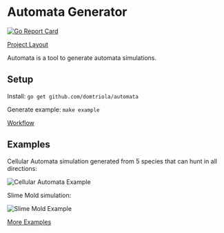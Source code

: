 # Automata Generator

[![Go Report Card](https://goreportcard.com/badge/github.com/domtriola/automata)](https://goreportcard.com/report/github.com/domtriola/automata)

[Project Layout](https://github.com/golang-standards/project-layout)

Automata is a tool to generate automata simulations.

## Setup

Install: `go get github.com/domtriola/automata`

Generate example: `make example`

[Workflow](docs/workflow.md)

## Examples

Cellular Automata simulation generated from 5 species that can hunt in all directions:

![Cellular Automata Example](assets/examples/5s3tnw-n-ne-e-se-s-sw-w.gif)

Slime Mold simulation:

![Slime Mold Example](assets/examples/slime-mold_45_5_95_10_400_400_500.gif)

[More Examples](assets/examples)
